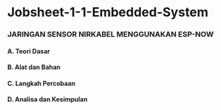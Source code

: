 # Jobsheet-1-1-Embedded-System
### JARINGAN SENSOR NIRKABEL MENGGUNAKAN ESP-NOW

#### A. Teori Dasar

#### B. Alat dan Bahan

#### C. Langkah Percobaan

#### D. Analisa dan Kesimpulan
